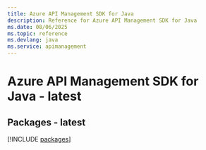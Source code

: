 ```yaml
---
title: Azure API Management SDK for Java
description: Reference for Azure API Management SDK for Java
ms.date: 08/06/2025
ms.topic: reference
ms.devlang: java
ms.service: apimanagement
---
```

# Azure API Management SDK for Java - latest
## Packages - latest
[!INCLUDE [packages](api-management-index.md)]